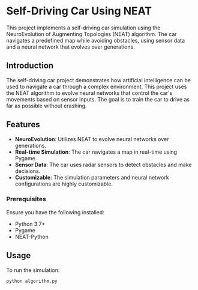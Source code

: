 # Self-Driving Car Using NEAT

This project implements a self-driving car simulation using the NeuroEvolution of Augmenting Topologies (NEAT) algorithm. The car navigates a predefined map while avoiding obstacles, using sensor data and a neural network that evolves over generations.


## Introduction

The self-driving car project demonstrates how artificial intelligence can be used to navigate a car through a complex environment. This project uses the NEAT algorithm to evolve neural networks that control the car's movements based on sensor inputs. The goal is to train the car to drive as far as possible without crashing.

## Features

- **NeuroEvolution**: Utilizes NEAT to evolve neural networks over generations.
- **Real-time Simulation**: The car navigates a map in real-time using Pygame.
- **Sensor Data**: The car uses radar sensors to detect obstacles and make decisions.
- **Customizable**: The simulation parameters and neural network configurations are highly customizable.

### Prerequisites

Ensure you have the following installed:

- Python 3.7+
- Pygame
- NEAT-Python

## Usage

To run the simulation:

```bash
python algorithm.py


